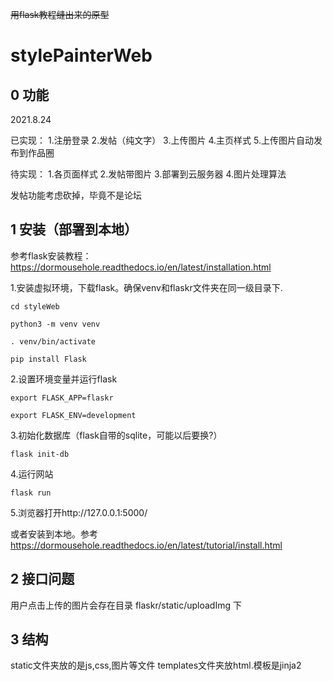 ~~用flask教程缝出来的原型~~
# stylePainterWeb

## 0 功能

2021.8.24

已实现：  1.注册登录 2.发帖（纯文字） 3.上传图片 4.主页样式 5.上传图片自动发布到作品圈

待实现：  1.各页面样式 2.发帖带图片 3.部署到云服务器 4.图片处理算法

发帖功能考虑砍掉，毕竟不是论坛

## 1 安装（部署到本地）
参考flask安装教程：  <https://dormousehole.readthedocs.io/en/latest/installation.html>

1.安装虚拟环境，下载flask。确保venv和flaskr文件夹在同一级目录下.

    cd styleWeb
    
    python3 -m venv venv
    
    . venv/bin/activate
    
    pip install Flask
    
2.设置环境变量并运行flask

    export FLASK_APP=flaskr
    
    export FLASK_ENV=development
    
3.初始化数据库（flask自带的sqlite，可能以后要换?）

    flask init-db
    
4.运行网站

    flask run
    
5.浏览器打开http://127.0.0.1:5000/

或者安装到本地。参考<https://dormousehole.readthedocs.io/en/latest/tutorial/install.html>

## 2 接口问题
用户点击上传的图片会存在目录  flaskr/static/uploadImg  下

## 3 结构
static文件夹放的是js,css,图片等文件
templates文件夹放html.模板是jinja2
